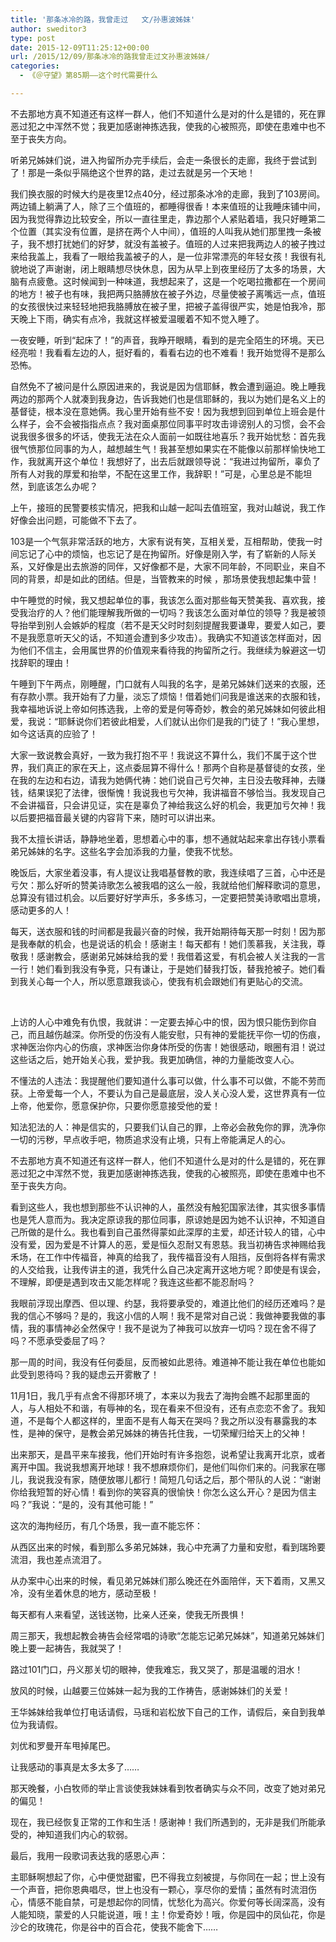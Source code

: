 ```yaml
---
title: '那条冰冷的路，我曾走过   文/孙惠波姊妹'
author: sweditor3
type: post
date: 2015-12-09T11:25:12+00:00
url: /2015/12/09/那条冰冷的路我曾走过文孙惠波姊妹/
categories:
  - 《＠守望》第85期——这个时代需要什么

---
```


	  
不去那地方真不知道还有这样一群人，他们不知道什么是对的什么是错的，死在罪恶过犯之中浑然不觉；我更加感谢神拣选我，使我的心被照亮，即使在患难中也不至于丧失方向。 

<!--more-->

听弟兄姊妹们说，进入拘留所办完手续后，会走一条很长的走廊，我终于尝试到了！那是一条似乎隔绝这个世界的路，走过去就是另一个天地！ 

我们换衣服的时候大约是夜里12点40分，经过那条冰冷的走廊，我到了103房间。两边铺上躺满了人，除了三个值班的，都睡得很香！本来值班的让我睡床铺中间，因为我觉得靠边比较安全，所以一直往里走，靠边那个人紧贴着墙，我只好睡第二个位置（其实没有位置，是挤在两个人中间），值班的人叫我从她们那里拽一条被子，我不想打扰她们的好梦，就没有盖被子。值班的人过来把我两边人的被子拽过来给我盖上，我看了一眼给我盖被子的人，是一位非常漂亮的年轻女孩！我很有礼貌地说了声谢谢，闭上眼睛想尽快休息，因为从早上到夜里经历了太多的场景，大脑有点疲惫。这时候闻到一种味道，我想起来了，这是一个吃喝拉撒都在一个房间的地方！被子也有味，我把两只胳膊放在被子外边，尽量使被子离嘴远一点，值班的女孩很快过来轻轻地把我胳膊放在被子里，把被子盖得很严实，她是怕我冷，那天晚上下雨，确实有点冷，我就这样被爱温暖着不知不觉入睡了。 

一夜安睡，听到&ldquo;起床了！&rdquo;的声音，我睁开眼睛，看到的是完全陌生的环境。天已经亮啦！我看看左边的人，挺好看的，看看右边的也不难看！我开始觉得不是那么恐怖。 

自然免不了被问是什么原因进来的，我说是因为信耶稣，教会遭到逼迫。晚上睡我两边的那两个人就凑到我身边，告诉我她们也是信耶稣的，我以为她们是名义上的基督徒，根本没在意她俩。我心里开始有些不安！因为我想到回到单位上班会是什么样子，会不会被指指点点？我对面桌那位同事平时攻击诽谤别人的习惯，会不会说我很多很多的坏话，使我无法在众人面前一如既往地喜乐？我开始忧愁：首先我很气愤那位同事的为人，越想越生气！我甚至想如果实在不能像以前那样愉快地工作，我就离开这个单位！我想好了，出去后就跟领导说：&ldquo;我进过拘留所，辜负了所有人对我的厚爱和抬举，不配在这里工作，我辞职！&rdquo;可是，心里总是不能坦然，到底该怎么办呢？ 

上午，接班的民警要核实情况，把我和山越一起叫去值班室，我对山越说，我工作好像会出问题，可能做不下去了。 

103是一个气氛非常活跃的地方，大家有说有笑，互相关爱，互相帮助，使我一时间忘记了心中的烦恼，也忘记了是在拘留所。好像是刚入学，有了崭新的人际关系，又好像是出去旅游的同伴，又好像都不是，大家不同年龄，不同职业，来自不同的背景，却是如此的团结。但是，当管教来的时候 ，那场景使我想起集中营！ 

中午睡觉的时候，我又想起单位的事，我该怎么面对那些每天赞美我、喜欢我，接受我治疗的人？他们能理解我所做的一切吗？我该怎么面对单位的领导？我是被领导抬举到别人会嫉妒的程度（若不是天父时时刻刻提醒我要谦卑，要爱人如己，要不是我愿意听天父的话，不知道会遭到多少攻击）。我确实不知道该怎样面对，因为他们不信主，会用属世界的价值观来看待我的拘留所之行。我继续为躲避这一切找辞职的理由！ 

午睡到下午两点，刚睡醒，门口就有人叫我的名字，是弟兄姊妹们送来的衣服，还有存款小票。我开始有了力量，淡忘了烦恼！借着她们问我是谁送来的衣服和钱，我幸福地诉说上帝如何拣选我，上帝的爱是何等奇妙，教会的弟兄姊妹如何彼此相爱，我说：&ldquo;耶稣说你们若彼此相爱，人们就认出你们是我的门徒了！&rdquo;我心里想，如今这话真的应验了！ 

大家一致说教会真好，一致为我打抱不平！我说这不算什么，我们不属于这个世界，我们真正的家在天上，这点委屈算不得什么！那两个自称是基督徒的女孩，坐在我的左边和右边，请我为她俩代祷：她们说自己亏欠神，主日没去敬拜神，去赚钱，结果误犯了法律，很惭愧！我说我也亏欠神，我讲福音不够恰当。我发现自己不会讲福音，只会讲见证，实在是辜负了神给我这么好的机会，我更加亏欠神！我以后要把福音最关键的内容背下来，随时可以讲出来。 

我不太擅长讲话，静静地坐着，思想着心中的事，想不通就站起来拿出存钱小票看弟兄姊妹的名字。这些名字会加添我的力量，使我不忧愁。 

晚饭后，大家坐着没事，有人提议让我唱基督教的歌，我连续唱了三首，心中还是亏欠：那么好听的赞美诗歌怎么被我唱的这么一般，我就给他们解释歌词的意思，总算没有错过机会。以后要好好学声乐，多多练习，一定要把赞美诗歌唱出意境，感动更多的人！ 

每天，送衣服和钱的时间都是我最兴奋的时候，我开始期待每天那一时刻！因为那是我奉献的机会，也是说话的机会！感谢主！每天都有！她们羡慕我，关注我，尊敬我！感谢教会，感谢弟兄姊妹给我的爱！我借着这爱，有机会被人关注我的一言一行！她们看到我没有争竞，只有谦让，于是她们替我打饭，替我抢被子。她们看到我关心每一个人，所以愿意跟我谈心，使我有机会跟她们有更贴心的交流。
	  
&nbsp;&nbsp;
	  
上访的人心中难免有仇恨，我就讲：一定要去掉心中的恨，因为恨只能伤到你自己，而且越伤越深。你所受的伤没有人能安慰，只有神的爱能抚平你一切的伤痕，求神医治你内心的伤痕，求神医治你身体所受的伤害！她很感动，眼圈有泪！说过这些话之后，她开始关心我，爱护我。我更加确信，神的力量能改变人心。 

不懂法的人违法：我提醒他们要知道什么事可以做，什么事不可以做，不能不劳而获。上帝爱每一个人，不要认为自己是最底层，没人关心没人爱，这世界真有一位上帝，他爱你，愿意保护你，只要你愿意接受他的爱！ 

知法犯法的人：神是信实的，只要我们认自己的罪，上帝必会赦免你的罪，洗净你一切的污秽，早点收手吧，物质追求没有止境，只有上帝能满足人的心。 

不去那地方真不知道还有这样一群人，他们不知道什么是对的什么是错的，死在罪恶过犯之中浑然不觉，我更加感谢神拣选我，使我的心被照亮，即使在患难中也不至于丧失方向。 

看到这些人，我也想到那些不认识神的人，虽然没有触犯国家法律，其实很多事情也是凭人意而为。我决定原谅我的那位同事，原谅她是因为她不认识神，不知道自己所做的是什么。我也看到自己虽然得蒙如此深厚的主爱，却还计较人的错，心中没有爱，因为爱是不计算人的恶，爱是恒久忍耐又有恩慈。我当初祷告求神赐给我禾场，在工作中传福音，神真的给我了，我传福音没有人阻挡，反倒将各样有需求的人交给我，让我传讲主的道，我凭什么自己决定离开这地方呢？即使是有误会，不理解，即便是遇到攻击又能怎样呢？我连这些都不能忍耐吗？ 

我眼前浮现出摩西、但以理、约瑟，我将要承受的，难道比他们的经历还难吗？是我的信心不够吗？是的，我这小信的人啊！我不是常对自己说：我做神要我做的事情，我的事情神必全然保守！我不是说为了神我可以放弃一切吗？现在舍不得了吗？不愿承受委屈了吗？ 

那一周的时间，我没有任何委屈，反而被如此恩待。难道神不能让我在单位也能如此受到恩待吗？我的疑虑云开雾散了！ 

11月1日，我几乎有点舍不得那环境了，本来以为我去了海拘会瞧不起那里面的人，与人相处不和谐，有辱神的名，现在看来不但没有，还有点恋恋不舍了。我知道，不是每个人都这样的，里面不是有人每天在哭吗？我之所以没有暴露我的本性，是神的保守，是教会弟兄姊妹的祷告托住我，一切荣耀归给天上的父神！ 

出来那天，是昌平来车接我，他们开始时有许多抱怨，说希望让我离开北京，或者离开中国。我说我想离开地球！我不想麻烦你们，是他们叫你们来的。问我家在哪儿，我说我没有家，随便放哪儿都行！简短几句话之后，那个带队的人说：&ldquo;谢谢你给我短暂的好心情！看到你的笑容真的很愉快！你怎么这么开心？是因为信主吗？&rdquo;我说：&ldquo;是的，没有其他可能！&rdquo; 

这次的海拘经历，有几个场景，我一直不能忘怀：
	  
从西区出来的时候，看到那么多弟兄姊妹，我心中充满了力量和安慰，看到瑞玲要流泪，我也差点流泪了。 

从办案中心出来的时候，看见弟兄姊妹们那么晚还在外面陪伴，天下着雨，又黑又冷，没有坐着休息的地方，感动至极！ 

每天都有人来看望，送钱送物，比亲人还亲，使我无所畏惧！ 

周三那天，我想起教会祷告会经常唱的诗歌&ldquo;怎能忘记弟兄姊妹&rdquo;，知道弟兄姊妹们晚上要一起祷告，我就哭了！ 

路过101门口，丹义那关切的眼神，使我难忘，我又哭了，那是温暖的泪水！ 

放风的时候，山越要三位姊妹一起为我的工作祷告，感谢姊妹们的关爱！ 

王华姊妹给我单位打电话请假，马瑶和岩松放下自己的工作，请假后，亲自到我单位为我请假。 

刘优和罗曼开车甩掉尾巴。 

让我感动的事真是太多太多了&hellip;&hellip; 

那天晚餐，小白牧师的举止言谈使我妹妹看到牧者确实与众不同，改变了她对弟兄的偏见！ 

现在，我已经恢复正常的工作和生活！感谢神！我们所遇到的，无非是我们所能承受的，神知道我们内心的软弱。 

最后，我用一段歌词表达我的感恩心声：
	  
主耶稣啊想起了你，心中便觉甜蜜，巴不得我立刻被提，与你同在一起；世上没有一个声音，把你恩典唱尽，世上也没有一颗心，享尽你的爱情；虽然有时流泪伤心，情感不能自禁，可是想起你的同情，忧愁化为高兴。你爱何等长阔深高，没有人能知晓，蒙爱的人只能说道，哦！主！你爱奇妙！哦，你是园中的凤仙花，你是沙仑的玫瑰花，你是谷中的百合花，使我不能舍下&hellip;&hellip;